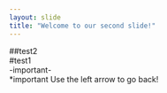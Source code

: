 ```yaml
---
layout: slide
title: "Welcome to our second slide!"
---
```

##test2  
#test1   
-important-  
*important
Use the left arrow to go back!
